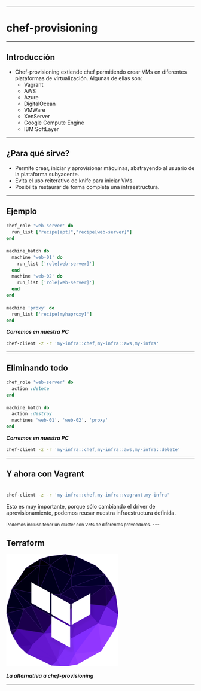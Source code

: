 ***
# chef-provisioning
---

## Introducción
* Chef-provisioning extiende chef permitiendo crear VMs en diferentes
  plataformas de virtualización. Algunas de ellas son:
  * Vagrant
  * AWS
  * Azure
  * DigitalOcean
  * VMWare
  * XenServer
  * Google Compute Engine
  * IBM SoftLayer
---

## ¿Para qué sirve?

* Permite crear, iniciar y aprovisionar máquinas, abstrayendo al usuario de la
  plataforma subyacente.
* Evita el uso reiterativo de knife para iniciar VMs.
* Posibilita restaurar de forma completa una infraestructura.
---

## Ejemplo

```ruby
chef_role 'web-server' do
  run_list ["recipe[apt]","recipe[web-server]"]
end

machine_batch do
  machine 'web-01' do
    run_list ['role[web-server]']
  end
  machine 'web-02' do
    run_list ['role[web-server]']
  end
end

machine 'proxy' do
  run_list ['recipe[myhaproxy]']
end

```

*__Corremos en nuestra PC__*

```bash
chef-client -z -r 'my-infra::chef,my-infra::aws,my-infra'
```
---

## Eliminando todo
```ruby
chef_role 'web-server' do
  action :delete
end

machine_batch do
  action :destroy
  machines 'web-01', 'web-02', 'proxy'
end
```

*__Corremos en nuestra PC__*

```bash
chef-client -z -r 'my-infra::chef,my-infra::aws,my-infra::delete'
```
---

## Y ahora con Vagrant

```bash

chef-client -z -r 'my-infra::chef,my-infra::vagrant,my-infra'

```

Esto es muy importante, porque sólo cambiando el driver de aprovisionamiento,
podemos reusar nuestra infraestructura definida.

<small class="fragment">
Podemos incluso tener un cluster con VMs de diferentes proveedores.
</small>
---

## Terraform

<a href="https://www.terraform.io/">
<img alt="Terraform logo" src="images/terraform-logo.png" height="300px" />
</a>

*__La alternativa a chef-provisioning__*
***
